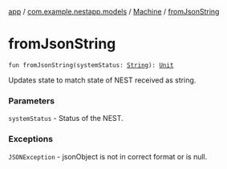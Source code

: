 [app](../../index.md) / [com.example.nestapp.models](../index.md) / [Machine](index.md) / [fromJsonString](./from-json-string.md)

# fromJsonString

`fun fromJsonString(systemStatus: `[`String`](https://kotlinlang.org/api/latest/jvm/stdlib/kotlin/-string/index.html)`): `[`Unit`](https://kotlinlang.org/api/latest/jvm/stdlib/kotlin/-unit/index.html)

Updates state to match state of NEST received as string.

### Parameters

`systemStatus` - Status of the NEST.

### Exceptions

`JSONException` - jsonObject is not in correct format or is null.